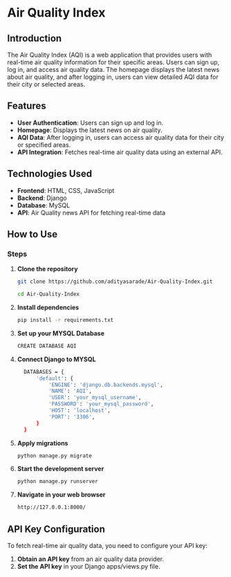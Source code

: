 # Air Quality Index

## Introduction
The Air Quality Index (AQI) is a web application that provides users with real-time air quality information for their specific areas. Users can sign up, log in, and access air quality data. The homepage displays the latest news about air quality, and after logging in, users can view detailed AQI data for their city or selected areas.

## Features
- **User Authentication**: Users can sign up and log in.
- **Homepage**: Displays the latest news on air quality.
- **AQI Data**: After logging in, users can access air quality data for their city or specified areas.
- **API Integration**: Fetches real-time air quality data using an external API.

## Technologies Used
- **Frontend**: HTML, CSS, JavaScript
- **Backend**: Django
- **Database**: MySQL
- **API**: Air Quality news API for fetching real-time data

## How to Use

### Steps
1. **Clone the repository**
    ```bash
    git clone https://github.com/adityasarade/Air-Quality-Index.git
    ```
    ```bash
    cd Air-Quality-Index
   ```

2. **Install dependencies**
    ```bash
    pip install -r requirements.txt
    ```
    
3. **Set up your MYSQL Database**
   ```bash
   CREATE DATABASE AQI
   ```
   
4. **Connect Django to MYSQL**
    ```bash
      DATABASES = {
          'default': {
              'ENGINE': 'django.db.backends.mysql',
              'NAME': 'AQI',
              'USER': 'your_mysql_username',
              'PASSWORD': 'your_mysql_password',
              'HOST': 'localhost',
              'PORT': '3306',
          }
      }
    ```

5. **Apply migrations**
    ```bash
    python manage.py migrate
    ```

6. **Start the development server**
    ```bash
    python manage.py runserver
    ```

7. **Navigate in your web browser**
   ```bash
   http://127.0.0.1:8000/
   ```

## API Key Configuration
To fetch real-time air quality data, you need to configure your API key:

1. **Obtain an API key** from an air quality data provider.
2. **Set the API key** in your Django apps/views.py file. 
